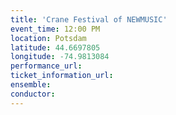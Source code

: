 ```yaml
---
title: 'Crane Festival of NEWMUSIC'
event_time: 12:00 PM
location: Potsdam
latitude: 44.6697805
longitude: -74.9813084
performance_url:
ticket_information_url:
ensemble:
conductor:
---
```

